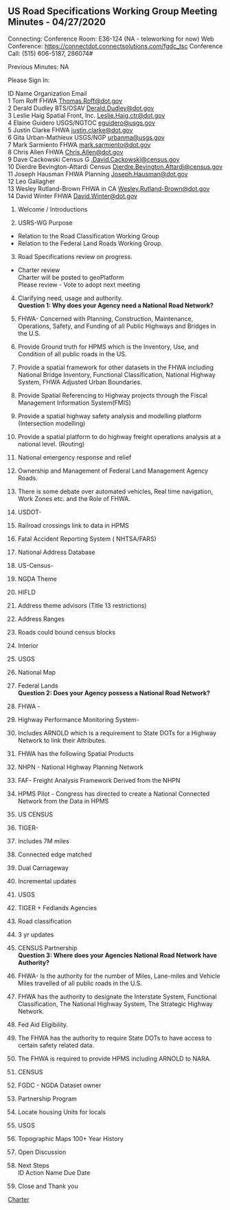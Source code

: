 
## US Road Specifications Working Group Meeting Minutes - 04/27/2020

Connecting:
Conference Room: E36-124 (NA - teleworking for now)
Web Conference: https://connectdot.connectsolutions.com/fgdc_tsc
Conference Call: (515) 606-5187, 286074#   

Previous Minutes: NA  

Please Sign In:

ID	Name	Organization	Email  
1	Tom Roff	FHWA	Thomas.Roff@dot.gov  
2	Derald Dudley	BTS/OSAV	Derald.Dudley@dot.gov  
3	Leslie Haig	Spatial Front, Inc.	Leslie.Haig.ctr@dot.gov  
4	Elaine Guidero	USGS/NGTOC	eguidero@usgs.gov  
5	Justin Clarke	FHWA	justin.clarke@dot.gov  
6	 Gita Urban-Mathieux	USGS/NGP	urbanma@usgs.gov  
7	Mark Sarmiento	FHWA	mark.sarmiento@dot.gov  
8	Chris Allen	FHWA	Chris.Allen@dot.gov  
9	Dave Cackowski	Census	G .David.Cackowski@census.gov  
10	Dierdre Bevington-Attardi	Census	Dierdre.Bevington.Attardi@census.gov  
11	Joseph Hausman	FHWA Planning	Joseph.Hausman@dot.gov  
12	Leo Gallagher		  
13	Wesley Rutland-Brown	FHWA in CA	Wesley.Rutland-Brown@dot.gov  
14	David Winter	FHWA	David.Winter@dot.gov  

1.	Welcome / Introductions  

2.	USRS-WG Purpose   
- Relation to the Road Classification Working Group  
- Relation to the Federal Land Roads Working Group.  
 
3.	Road Specifications review on progress.  
- Charter review  
Charter will be posted to geoPlatform   
Please review - Vote to adopt next meeting  

4.	Clarifying need, usage and authority.  
**Question 1: Why does your Agency need a National Road Network?**  
1.	FHWA- Concerned with Planning, Construction, Maintenance, Operations, Safety, and Funding of all Public Highways and Bridges in the U.S.  
1.	Provide Ground truth for HPMS which is the Inventory, Use, and Condition of all public roads in the US.  
2.	Provide a spatial framework for other datasets in the FHWA including National Bridge Inventory, Functional Classification, National Highway System, FHWA Adjusted Urban Boundaries.  
3.	Provide Spatial Referencing to Highway projects through the Fiscal Management Information System(FMIS)  
4.	Provide a spatial highway safety analysis and modelling platform (Intersection modelling)  
5.	Provide a spatial platform to do highway freight operations analysis at a national level. (Routing)  
6.	National emergency response and relief   
7.	Ownership and Management of Federal Land Management Agency Roads.  
8.	There is some debate over automated vehicles, Real time navigation, Work Zones etc. and the Role of FHWA.  
2.	USDOT-  
1.	Railroad crossings link to data in HPMS  
2.	Fatal Accident Reporting System ( NHTSA/FARS)   
3.	National Address Database  
3.	US-Census-   
1.	NGDA Theme   
2.	HIFLD  
3.	Address theme advisors (Title 13 restrictions)  
1.	Address Ranges  
2.	Roads could bound census blocks  
4.	Interior  
1.	USGS  
1.	National Map  
2.	Federal Lands    
**Question 2: Does your Agency possess a National Road Network?**  
1.	FHWA -  
1.	Highway Performance Monitoring System-  
1.	Includes ARNOLD which is a requirement to State DOTs for a Highway Network to link their Attributes.  
2.	FHWA has the following Spatial Products  
1.	NHPN - National Highway Planning Network   
2.	FAF- Freight Analysis Framework Derived from the NHPN  
3.	HPMS Pilot - Congress has directed to create a National Connected Network from the Data in HPMS  
2.	US CENSUS  
1.	TIGER-  
1.	Includes 7M miles  
2.	Connected edge matched  
3.	Dual Carriageway  
4.	Incremental updates  
3.	USGS  
1.	TIGER + Fedlands Agencies  
2.	Road classification  
3.	3 yr updates  
4.	CENSUS Partnership  
**Question 3: Where does your Agencies National Road Network have Authority?**
1.	FHWA- Is the authority for the number of Miles, Lane-miles and Vehicle Miles travelled of all public roads in the U.S.  
1.	FHWA has the authority to designate the Interstate System, Functional Classification, The National Highway System, The Strategic Highway Network.  
1.	Fed Aid Eligibility.    
2.	The FHWA has the authority to require State DOTs to have access to certain safety related data.  
3.	The FHWA is required to provide HPMS including ARNOLD to NARA.  
2.	CENSUS  
1.	FGDC - NGDA Dataset owner  
2.	Partnership Program  
3.	Locate housing Units for locals  
3.	USGS  
1.	Topographic Maps 100+ Year History  

5.	Open Discussion  

6.	Next Steps  
  ID	Action	Name	Due Date  
	 	 
7.	Close and Thank you   



[Charter](https://github.com/BTS-OSAV/FGDC-Geospatial-Transportation-Subcommittee/blob/master/Working%20Groups/US%20Road%20Specification/Charter.md)
